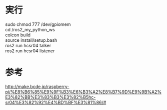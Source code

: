 # 実行

sudo chmod 777 /dev/gpiomem  
cd /ros2_my_python_ws  
colcon build  
source install/setup.bash  
ros2 run hcsr04 talker  
ros2 run hcsr04 listener

# 参考

http://make.bcde.jp/raspberry-pi/%E8%B6%85%E9%9F%B3%E6%B3%A2%E8%B7%9D%E9%9B%A2%E3%82%BB%E3%83%B3%E3%82%B5hc-sr04%E3%82%92%E4%BD%BF%E3%81%86/#
